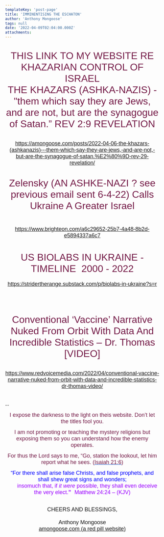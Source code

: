 ```yaml
---
templateKey: 'post-page'
title: 'IMMINENTISING THE ESCHATON'
author: 'Anthony Mongoose'
tags: null
date: '2022-04-09T02:04:00.000Z'
attachments:
---
```

<div dir="ltr"><div class="gmail_default" style="font-family:tahoma,sans-serif;text-align:center"><font size="4"><br></font></div><div class="gmail_default" style="font-family:tahoma,sans-serif;text-align:center"><span style="color:rgb(116,27,71)"><font size="6">THIS LINK TO MY WEBSITE RE KHAZARIAN CONTROL OF ISRAEL <br></font></span></div><div class="gmail_default" style="font-family:tahoma,sans-serif;text-align:center"><font size="4"><span style="color:rgb(116,27,71)"><font size="6">
<span>THE KHAZARS (ASHKA-NAZIS) - &quot;them which say they are Jews, and are not, but are the synagogue of Satan.” REV 2:9 REVELATION</span></font></span>

</font></div><div class="gmail_default" style="font-family:tahoma,sans-serif;text-align:center"><font size="4"><br></font></div><div class="gmail_default" style="font-family:tahoma,sans-serif;text-align:center"><font size="4"><a href="https://amongoose.com/posts/2022-04-06-the-khazars-(ashkanazis)---them-which-say-they-are-jews,-and-are-not,-but-are-the-synagogue-of-satan.%E2%80%9D-rev-29-revelation/" target="_blank">https://amongoose.com/posts/2022-04-06-the-khazars-(ashkanazis)---them-which-say-they-are-jews,-and-are-not,-but-are-the-synagogue-of-satan.%E2%80%9D-rev-29-revelation/</a></font></div><div class="gmail_default" style="font-family:tahoma,sans-serif;font-size:small;text-align:center">
<span style="color:rgb(116,27,71)"><font size="6"><br></font></span></div><div class="gmail_default" style="font-family:tahoma,sans-serif;font-size:small;text-align:center"><span style="color:rgb(116,27,71)"><font size="6">Zelensky (AN ASHKE-NAZI ? see previous email sent 6-4-22) Calls Ukraine A Greater Israel

</font></span></div><div class="gmail_default" style="font-family:tahoma,sans-serif;font-size:small;text-align:center"><br></div><div class="gmail_default" style="font-family:tahoma,sans-serif;text-align:center"><font size="4"><a href="https://www.brighteon.com/a6c29652-25b7-4a48-8b2d-e5894337a6c7" target="_blank">https://www.brighteon.com/a6c29652-25b7-4a48-8b2d-e5894337a6c7</a></font></div><div class="gmail_default" style="font-family:tahoma,sans-serif;text-align:center"><font size="4"><br></font></div><div class="gmail_default" style="font-family:tahoma,sans-serif;text-align:center"><font size="4"><br></font></div><div class="gmail_default" style="font-family:tahoma,sans-serif;text-align:center"><font size="4"><span style="color:rgb(116,27,71)"><font size="6">US BIOLABS IN UKRAINE - TIMELINE  2000 - 2022</font></span><br></font></div><div class="gmail_default" style="font-family:tahoma,sans-serif;text-align:center"><font size="4"><br></font></div><div class="gmail_default" style="font-family:tahoma,sans-serif;text-align:center"><font size="4"><a href="https://stridertherange.substack.com/p/biolabs-in-ukraine?s=r" target="_blank">https://stridertherange.substack.com/p/biolabs-in-ukraine?s=r</a><br></font></div><div class="gmail_default" style="font-family:tahoma,sans-serif;text-align:center"><br></div><div class="gmail_default" style="font-family:tahoma,sans-serif;text-align:center"><br><font size="4"></font></div><div class="gmail_default" style="font-family:tahoma,sans-serif;text-align:center"><br></div><div class="gmail_default" style="font-family:tahoma,sans-serif;text-align:center">
<h1><span style="color:rgb(116,27,71)"><span style="font-weight:normal"><font size="6">Conventional ‘Vaccine’ Narrative Nuked From Orbit With Data And Incredible Statistics – Dr. Thomas [VIDEO]</font></span></span></h1>

</div><div class="gmail_default" style="font-family:tahoma,sans-serif;text-align:center"><br></div><div class="gmail_default" style="font-family:tahoma,sans-serif;text-align:center"><font size="4"><a href="https://www.redvoicemedia.com/2022/04/conventional-vaccine-narrative-nuked-from-orbit-with-data-and-incredible-statistics-dr-thomas-video/" target="_blank">https://www.redvoicemedia.com/2022/04/conventional-vaccine-narrative-nuked-from-orbit-with-data-and-incredible-statistics-dr-thomas-video/</a></font></div><div class="gmail_default" style="font-family:tahoma,sans-serif;text-align:center"><font size="4"><br></font></div><div class="gmail_default" style="font-family:tahoma,sans-serif;text-align:center"><font size="4"><br></font></div>-- <br><div dir="ltr" data-smartmail="gmail_signature"><div dir="ltr"><div><p style="font-family:tahoma,sans-serif;text-align:center;color:rgb(136,136,136)"><span style="color:rgb(116,27,71)"><font size="4" face="tahoma, sans-serif">I expose the darkness to the light on theis website. Don’t let the titles fool you.</font></span></p><p style="font-family:tahoma,sans-serif;text-align:center;color:rgb(136,136,136)"><span style="color:rgb(116,27,71)"><font size="4" face="tahoma, sans-serif">I am not promoting or teaching the mystery religions but exposing them so you can understand how the enemy operates.</font></span></p><p style="color:rgb(34,34,34);font-family:tahoma,sans-serif;text-align:center"><font size="4" face="tahoma, sans-serif"><font color="#741b47">For thus the Lord says to me, “Go, station the lookout, let him report what he sees. (</font><a href="https://www.kingjamesbibleonline.org/Isaiah-21-6/" style="color:rgb(17,85,204)" target="_blank"><font color="#741b47">Isaiah 21:6</font></a><font color="#741b47">)</font></font></p><p style="color:rgb(136,136,136)"><span style="font-family:tahoma,sans-serif;text-align:center"><span style="color:rgb(116,27,71)"></span></span></p><p style="color:rgb(34,34,34);font-family:tahoma,sans-serif;text-align:center"><font size="4" face="tahoma, sans-serif"><font color="#741b47"><font size="4" face="tahoma, sans-serif"><font color="#888888"><font size="4" face="tahoma, sans-serif"><font color="#741b47"><font color="#888888"><span style="color:rgb(0,0,255)"><font size="6"><font size="4">“For there shall arise false Christs, and false prophets, and shall shew great signs and wonders;<span></span></font><b><span style="font-size:small"><font size="4"></font><br>         <font size="4" face="tahoma, sans-serif"><font color="#888888"><font size="4" face="tahoma, sans-serif"><font color="#741b47"><font color="#888888"><span style="color:rgb(0,0,255)"><font size="6"><b><font size="4"><span style="color:rgb(153,0,255)"><span style="font-weight:normal">insomuch that,</span></span><span></span><span><span style="font-weight:normal"> </span></span><span style="color:rgb(153,0,255)"><span></span><span><span style="font-weight:normal"></span></span><span style="font-weight:normal">if </span><i><span style="font-weight:normal">it were</span></i><span style="font-weight:normal"> possible</span></span><span><span style="color:rgb(153,0,255)"><span style="font-weight:normal">,</span></span></span><span style="color:rgb(153,0,255)"><span><span style="font-weight:normal"> </span></span><span style="font-weight:normal">they shall </span><span><span style="font-weight:normal">even </span></span><span style="font-weight:normal">deceive the very elect.</span></span></font></b><font size="4"><span style="color:rgb(153,0,255)">”</span></font><span style="font-size:small">  <span style="color:rgb(153,0,255)"> </span></span></font><span style="font-weight:normal"><span style="color:rgb(153,0,255)"><font size="4">Matthew 24:24 – (</font><font size="4"><span style="font-size:small"></span>KJV)</font></span></span></span></font></font></font></font></font></span></b></font></span></font></font></font></font></font></font></font></p></div><div style="text-align:center"><font size="4" face="tahoma, sans-serif"><br></font></div><div style="text-align:center"><font size="4" face="tahoma, sans-serif">CHEERS AND BLESSINGS,</font></div><div style="text-align:center"><font size="4" face="tahoma,sans-serif"><br></font></div><div style="text-align:center"><font size="4" face="tahoma,sans-serif">Anthony Mongoose</font></div><div style="text-align:center"><font face="tahoma,sans-serif"><a href="https://amongoose.com" target="_blank"><font size="4">amongoose.com (a red pill website)</font></a><br></font></div></div></div></div>
